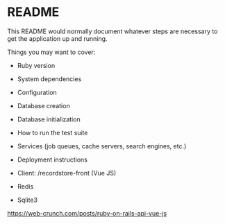 # README

This README would normally document whatever steps are necessary to get the
application up and running.

Things you may want to cover:

* Ruby version

* System dependencies

* Configuration

* Database creation

* Database initialization

* How to run the test suite

* Services (job queues, cache servers, search engines, etc.)

* Deployment instructions

* Client: /recordstore-front (Vue JS)

* Redis

* Sqlite3

https://web-crunch.com/posts/ruby-on-rails-api-vue-js

